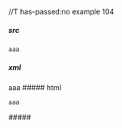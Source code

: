 //T has-passed:no
example 104
##### src
   ```
aaa
  ```
##### xml
<?xml version="1.0" encoding="UTF-8"?>
<!DOCTYPE document SYSTEM "CommonMark.dtd">
<document xmlns="http://commonmark.org/xml/1.0">
  <code_block>aaa
</code_block>
</document>
##### html
<pre><code>aaa
</code></pre>
#####
